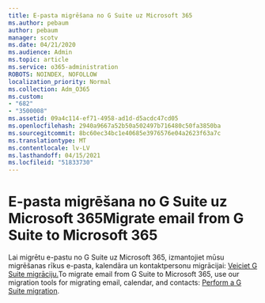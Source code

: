 ```yaml
---
title: E-pasta migrēšana no G Suite uz Microsoft 365
ms.author: pebaum
author: pebaum
manager: scotv
ms.date: 04/21/2020
ms.audience: Admin
ms.topic: article
ms.service: o365-administration
ROBOTS: NOINDEX, NOFOLLOW
localization_priority: Normal
ms.collection: Adm_O365
ms.custom:
- "682"
- "3500008"
ms.assetid: 09a4c114-ef71-4958-ad1d-d5acdc47cd05
ms.openlocfilehash: 2940a9667a52b50a502497b716480c50fa3850ba
ms.sourcegitcommit: 8bc60ec34bc1e40685e3976576e04a2623f63a7c
ms.translationtype: MT
ms.contentlocale: lv-LV
ms.lasthandoff: 04/15/2021
ms.locfileid: "51833730"
---
```

# <a name="migrate-email-from-g-suite-to-microsoft-365"></a><span data-ttu-id="eebdc-102">E-pasta migrēšana no G Suite uz Microsoft 365</span><span class="sxs-lookup"><span data-stu-id="eebdc-102">Migrate email from G Suite to Microsoft 365</span></span>

<span data-ttu-id="eebdc-103">Lai migrētu e-pastu no G Suite uz Microsoft 365, izmantojiet mūsu migrēšanas rīkus e-pasta, kalendāra un kontaktpersonu migrācijai: [Veiciet G Suite migrāciju.](https://docs.microsoft.com/Exchange/mailbox-migration/perform-g-suite-migration)</span><span class="sxs-lookup"><span data-stu-id="eebdc-103">To migrate email from G Suite to Microsoft 365, use our migration tools for migrating email, calendar, and contacts: [Perform a G Suite migration](https://docs.microsoft.com/Exchange/mailbox-migration/perform-g-suite-migration).</span></span>
  